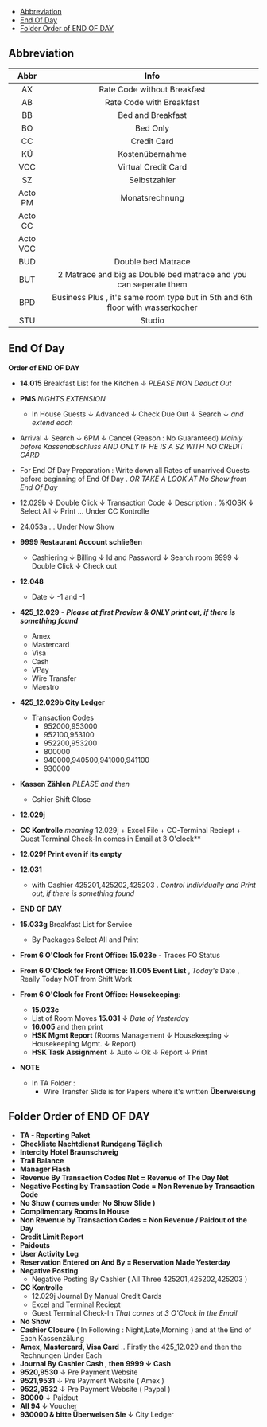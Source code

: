 <!-- vscode-markdown-toc -->
- [Abbreviation](#abbreviation)
- [ End Of Day](#-end-of-day)
- [ Folder Order of END OF DAY](#-folder-order-of-end-of-day)

<!-- vscode-markdown-toc-config
	numbering=true
	autoSave=true
	/vscode-markdown-toc-config -->
<!-- /vscode-markdown-toc -->
##  <a name='Abbreviation'></a>Abbreviation
|Abbr|Info|
|:--:|:--:|
|AX|Rate Code without Breakfast|
|AB|Rate Code with Breakfast|
|BB|Bed and Breakfast|
|BO|Bed Only|
|CC|Credit Card|
|KÜ|Kostenübernahme|
|VCC|Virtual Credit Card|
|SZ|Selbstzahler|
|Acto PM|Monatsrechnung|
|Acto CC|
|Acto VCC|
|BUD|Double bed Matrace|
|BUT|2 Matrace and big as Double bed matrace and you can seperate them|
|BPD|Business Plus , it's same room type but in 5th and 6th floor with wasserkocher|
|STU|Studio|

##  <a name='EndOfDay'></a> End Of Day
**Order of END OF DAY**
  - **14.015** Breakfast List for the Kitchen ↓ *PLEASE NON Deduct Out*
  - **PMS** *NIGHTS EXTENSION* 
    - In House Guests ↓ Advanced ↓ Check Due Out  ↓ Search ↓ *and extend each*
  - Arrival ↓ Search ↓ 6PM ↓ Cancel (Reason : No Guaranteed) *Mainly before  Kassenabschluss AND ONLY IF HE IS A SZ WITH NO CREDIT CARD*
  - For End Of Day  Preparation : Write down all Rates of unarrived Guests before beginning of End Of Day . *OR TAKE A LOOK AT No Show from End Of Day*
  - 12.029b ↓ Double Click  ↓ Transaction Code  ↓ Description : %KIOSK  ↓ Select All  ↓ Print ... Under CC Kontrolle
  - 24.053a ... Under Now Show
  - **9999 Restaurant Account schließen**
    - Cashiering ↓ Billing ↓ Id and Password ↓ Search room 9999 ↓ Double Click ↓ Check out
  - **12.048**
    - Date ↓ -1 and -1
  - **425_12.029** - ***Please at first Preview & ONLY print out, if there is something found***
    - Amex
    - Mastercard
    - Visa
    - Cash
    - VPay
    - Wire Transfer
    - Maestro
  - **425_12.029b City Ledger**
    - Transaction Codes
      - 952000,953000
      - 952100,953100
      - 952200,953200
      - 800000
      - 940000,940500,941000,941100
      - 930000
  - **Kassen Zählen** *PLEASE and then* 
    - Cshier Shift Close
  - **12.029j**
  - **CC Kontrolle** *meaning*  12.029j + Excel File + CC-Terminal Reciept + Guest Terminal Check-In comes in Email at 3 O'clock**
  - **12.029f Print even if its empty** 
  - **12.031** 
    - with Cashier 425201,425202,425203 . *Control Individually and Print out, if there is something found*
  - **END OF DAY**
  - **15.033g** Breakfast List for Service
    - By Packages Select All and Print
  - **From 6 O'Clock for Front Office: 15.023e** - Traces FO Status
  - **From 6 O'Clock for Front Office: 11.005 Event List** , *Today's* Date , Really Today NOT from Shift Work
  - **From 6 O'Clock for Front Office: Housekeeping:** 
    - **15.023c** 
    - List of Room Moves **15.031** ↓ *Date of Yesterday*
    - **16.005** and then print
    - **HSK Mgmt Report** (Rooms Management ↓ Housekeeping ↓ Housekeeping Mgmt. ↓ Report)
    - **HSK Task Assignment** ↓ Auto ↓ Ok ↓ Report ↓ Print 
  
  - **NOTE**
      - In TA Folder :
        - Wire Transfer Slide is for Papers where it's written **Überweisung**

##  <a name='FolderOrderofENDOFDAY'></a> Folder Order of END OF DAY
  - **TA - Reporting Paket**
  - **Checkliste Nachtdienst Rundgang Täglich**
  - **Intercity Hotel Braunschweig**
  - **Trail Balance**
  - **Manager Flash**
  - **Revenue By Transaction Codes Net = Revenue of The Day Net**
  - **Negative Posting by Transaction Code = Non Revenue by Transaction Code**
  - **No Show ( comes under No Show Slide )**
  - **Complimentary Rooms In House**
  - **Non Revenue by Transaction Codes = Non Revenue / Paidout of the Day**
  - **Credit Limit Report**
  - **Paidouts**
  - **User Activity Log**
  - **Reservation Entered on And By = Reservation Made Yesterday**
  - **Negative Posting** 
    - Negative Posting By Cashier ( All Three 425201,425202,425203 )
  - **CC Kontrolle** 
    - 12.029j Journal By Manual Credit Cards
    - Excel and Terminal Reciept 
    - Guest Terminal Check-In *That comes at 3 O'Clock in the Email*
  - **No Show**
  - **Cashier Closure** ( In Following : Night,Late,Morning ) and at the End of Each Kassenzälung 
  - **Amex, Mastercard, Visa Card** .. Firstly the 425_12.029 and then the Rechnungen Under Each
  - **Journal By Cashier Cash , then 9999 ↓ Cash**
  - **9520,9530** ↓ Pre Payment Website
  - **9521,9531** ↓ Pre Payment Website ( Amex )
  - **9522,9532** ↓ Pre Payment Website ( Paypal )
  - **80000** ↓ Paidout
  - **All 94** ↓ Voucher
  - **930000 & bitte Überweisen Sie** ↓ City Ledger
